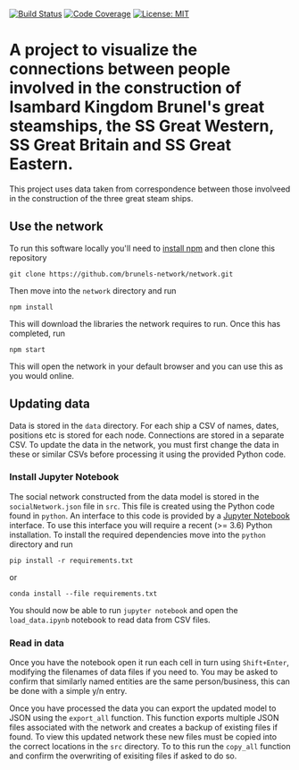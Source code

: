[![Build Status](https://dev.azure.com/brunel-network/brunel/_apis/build/status/gareth-j.brunel?branchName=devel)](https://dev.azure.com/brunel-network/brunel/_build/latest?definitionId=1&branchName=devel)
[![Code Coverage](https://img.shields.io/azure-devops/coverage/brunel-network/brunel/1/devel)](https://img.shields.io/azure-devops/coverage/brunel-network/brunel/1/devel)
[![License: MIT](https://img.shields.io/badge/License-MIT-yellow.svg)](https://opensource.org/licenses/MIT)

# A project to visualize the connections between people involved in the construction of Isambard Kingdom Brunel's great steamships, the SS Great Western, SS Great Britain and SS Great Eastern.

This project uses data taken from correspondence between those involveed in the construction of the three great steam ships.

## Use the network

To run this software locally you'll need to [install npm](https://www.npmjs.com/get-npm) and then clone this repository

`git clone https://github.com/brunels-network/network.git`

Then move into the `network` directory and run

`npm install`

This will download the libraries the network requires to run. Once this has completed, run

`npm start`

This will open the network in your default browser and you can use this as you would online.

## Updating data

Data is stored in the `data` directory. For each ship a CSV of names, dates, positions etc is stored for each node. Connections are stored in a separate CSV. To update the data in the network, you must first change the data in these or similar CSVs before processing it using the provided Python code.

### Install Jupyter Notebook

The social network constructed from the data model is stored in the `socialNetwork.json` file in `src`. This file is created using the Python code found in `python`. An interface to this code is provided by a [Jupyter Notebook](https://jupyter.org/) interface. To use this interface you will require a recent (>= 3.6) Python installation. To install the required dependencies move into the `python` directory and run

`pip install -r requirements.txt`

or

`conda install --file requirements.txt`

You should now be able to run `jupyter notebook` and open the `load_data.ipynb` notebook to read data from CSV files.

### Read in data

Once you have the notebook open it run each cell in turn using `Shift+Enter`, modifying the filenames of data files if you need to. You may be asked to confirm that similarly named entities are the same person/business, this can be done with a simple y/n entry.

Once you have processed the data you can export the updated model to JSON using the `export_all` function. This function exports multiple JSON files associated with the network and creates a backup of existing files if found. To view this updated network these new files must be copied into the correct locations in the `src` directory. To to this run the `copy_all` function and confirm the overwriting of exisiting files if asked to do so.
